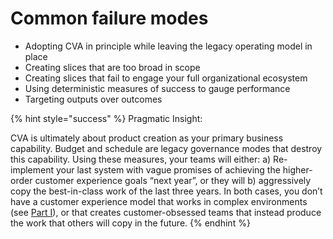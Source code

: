 # Common failure modes

* Adopting CVA in principle while leaving the legacy operating model in place
* Creating slices that are too broad in scope
* Creating slices that fail to engage your full organizational ecosystem
* Using deterministic measures of success to gauge performance
* Targeting outputs over outcomes



{% hint style="success" %}
Pragmatic Insight:

CVA is ultimately about product creation as your primary business capability. Budget and schedule are legacy governance modes that destroy this capability. Using these measures, your teams will either: a\) Re-implement your last system with vague promises of achieving the higher-order customer experience goals “next year”, or they will b\) aggressively copy the best-in-class work of the last three years. In both cases, you don’t have a customer experience model that works in complex environments \(see [Part I](../why-digital-transformation-is-important/introduction.md)\), or that creates customer-obsessed teams that instead produce the work that others will copy in the future.
{% endhint %}

